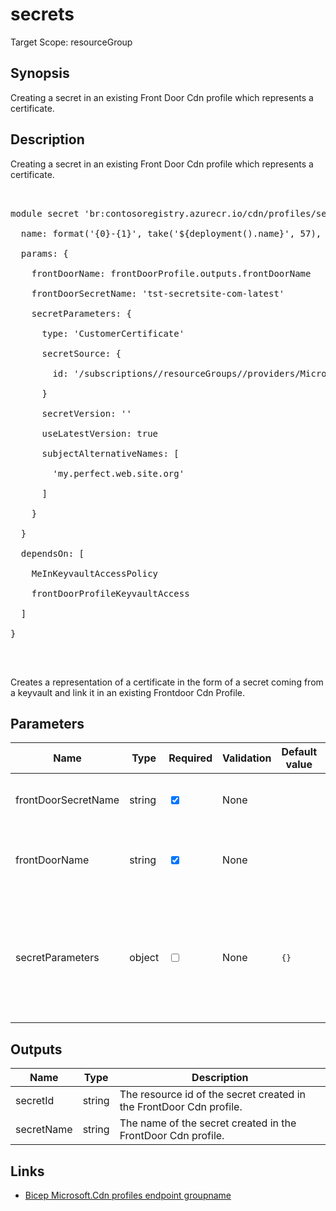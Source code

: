 ﻿# secrets

Target Scope: resourceGroup

## Synopsis
Creating a secret in an existing Front Door Cdn profile which represents a certificate.

## Description
Creating a secret in an existing Front Door Cdn profile which represents a certificate.<br>
<pre><br>
module secret 'br:contosoregistry.azurecr.io/cdn/profiles/secrets.bicep' = {<br>
  name: format('{0}-{1}', take('${deployment().name}', 57), 'secret')<br>
  params: {<br>
    frontDoorName: frontDoorProfile.outputs.frontDoorName<br>
    frontDoorSecretName: 'tst-secretsite-com-latest'<br>
    secretParameters: {<br>
      type: 'CustomerCertificate'<br>
      secretSource: {<br>
        id: '/subscriptions/<subscriptionid>/resourceGroups/<resourcegroupname>/providers/Microsoft.KeyVault/vaults/<keyvaultname>/secrets/tst-secretsite-com'<br>
      }<br>
      secretVersion: ''<br>
      useLatestVersion: true<br>
      subjectAlternativeNames: [<br>
        'my.perfect.web.site.org'<br>
      ]<br>
    }<br>
  }<br>
  dependsOn: [<br>
    MeInKeyvaultAccessPolicy<br>
    frontDoorProfileKeyvaultAccess<br>
  ]<br>
}<br>
</pre><br>
<p>Creates a representation of a certificate in the form of a secret coming from a keyvault and link it in an existing Frontdoor Cdn Profile.</p>

## Parameters
| Name | Type | Required | Validation | Default value | Description |
| -- |  -- | -- | -- | -- | -- |
| frontDoorSecretName | string | <input type="checkbox" checked> | None | <pre></pre> | The name of the secret to create |
| frontDoorName | string | <input type="checkbox" checked> | None | <pre></pre> | The name of the existing Front Door Cdn profile |
| secretParameters | object | <input type="checkbox"> | None | <pre>{}</pre> | The type of secret to create. Depending on the type, different parameters are required.<br>see [docs](https://learn.microsoft.com/en-us/azure/templates/microsoft.cdn/profiles/secrets?pivots=deployment-language-bicep). |

## Outputs
| Name | Type | Description |
| -- |  -- | -- |
| secretId | string | The resource id of the secret created in the FrontDoor Cdn profile. |
| secretName | string | The name of the secret created in the FrontDoor Cdn profile. |

## Links
- [Bicep Microsoft.Cdn profiles endpoint groupname](https://learn.microsoft.com/en-us/azure/templates/microsoft.cdn/profiles/secrets?pivots=deployment-language-bicep)
